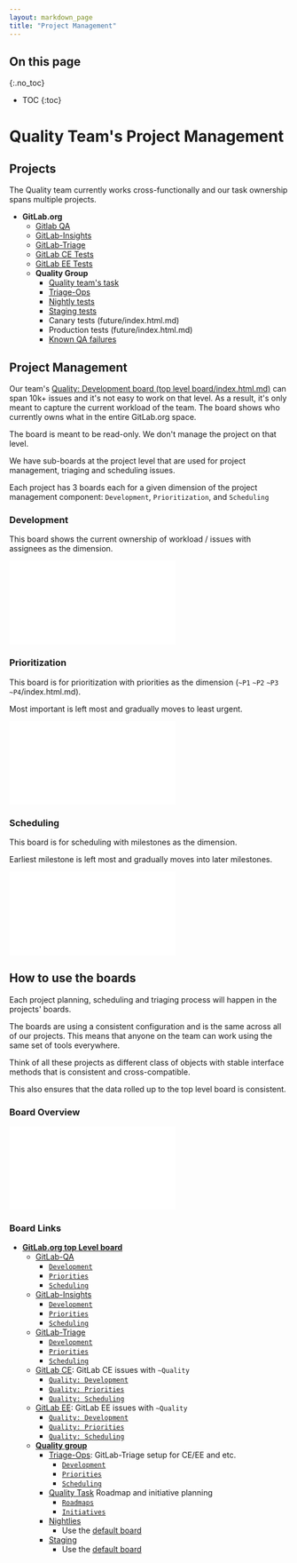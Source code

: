 ```yaml
---
layout: markdown_page
title: "Project Management"
---
```


## On this page
{:.no_toc}

- TOC
{:toc}

# Quality Team's Project Management


## Projects

The Quality team currently works cross-functionally and our task ownership spans multiple projects. 

* **GitLab.org**
  * [Gitlab QA](https://gitlab.com/gitlab-org/gitlab-qa/index.html.md)
  * [GitLab-Insights](https://gitlab.com/gitlab-org/gitlab-insights/index.html.md)
  * [GitLab-Triage](https://gitlab.com/gitlab-org/gitlab-triage/index.html.md)
  * [GitLab CE Tests](https://gitlab.com/gitlab-org/gitlab-ce/index.html.md)
  * [GitLab EE Tests](https://gitlab.com/gitlab-org/gitlab-ee/index.html.md)
  * **Quality Group**
    * [Quality team's task](https://gitlab.com/gitlab-org/quality/team-tasks/boards/index.html.md)
    * [Triage-Ops](https://gitlab.com/gitlab-org/quality/triage-ops/index.html.md)
    * [Nightly tests](https://gitlab.com/gitlab-org/quality/nightly/index.html.md)
    * [Staging tests](https://gitlab.com/gitlab-org/quality/staging/index.html.md)
    * Canary tests (future/index.html.md)
    * Production tests (future/index.html.md)
    * [Known QA failures](https://gitlab.com/groups/gitlab-org/quality/-/issues?scope=all&utf8=%E2%9C%93&state=all&label_name[]=bug/index.html.md)
    
## Project Management

Our team's [Quality: Development board (top level board/index.html.md)](https://gitlab.com/groups/gitlab-org/-/boards/425899/index.html.md) can span 10k+ issues and it's not easy to work on that level. 
As a result, it's only meant to capture the current workload of the team. The board shows who currently owns what in the entire GitLab.org space. 

The board is meant to be read-only. We don't manage the project on that level.

We have sub-boards at the project level that are used for project management, triaging and scheduling issues.

Each project has 3 boards each for a given dimension of the project management component: `Development`, `Prioritization`, and `Scheduling`

### Development

This board shows the current ownership of workload / issues with assignees as the dimension. 

![Development.png](Development.png/index.html.md)

### Prioritization

This board is for prioritization with priorities as the dimension (`~P1` `~P2` `~P3` `~P4`/index.html.md). 

Most important is left most and gradually moves to least urgent.

![Priorities.png](Priorities.png/index.html.md) 
 
### Scheduling

This board is for scheduling with milestones as the dimension. 

Earliest milestone is left most and gradually moves into later milestones.

![Milestones.png](Milestones.png/index.html.md)

## How to use the boards

Each project planning, scheduling and triaging process will happen in the projects' boards. 

The boards are using a consistent configuration and is the same across all of our projects. This means that anyone on the team can work using the same set of tools everywhere.

Think of all these projects as different class of objects with stable interface methods that is consistent and cross-compatible. 

This also ensures that the data rolled up to the top level board is consistent. 

### Board Overview

![Mermaid.png](Mermaid.png/index.html.md)

### Board Links

* **[GitLab.org top Level board](https://gitlab.com/groups/gitlab-org/-/boards/425899/index.html.md)**
   * [GitLab-QA](https://gitlab.com/gitlab-org/gitlab-qa/index.html.md)
     * [`Development`](https://gitlab.com/gitlab-org/gitlab-qa/boards/2922/index.html.md)
     * [`Priorities`](https://gitlab.com/gitlab-org/gitlab-qa/boards/787592/index.html.md)
     * [`Scheduling`](https://gitlab.com/gitlab-org/gitlab-qa/boards/787593/index.html.md)
  * [GitLab-Insights](https://gitlab.com/gitlab-org/gitlab-insights/index.html.md)
     * [`Development`](https://gitlab.com/gitlab-org/gitlab-insights/boards/443349/index.html.md)
     * [`Priorities`](https://gitlab.com/gitlab-org/gitlab-insights/boards/787583/index.html.md)
     * [`Scheduling`](https://gitlab.com/gitlab-org/gitlab-insights/boards/787576/index.html.md)
  * [GitLab-Triage](https://gitlab.com/gitlab-org/gitlab-triage/index.html.md)
     * [`Development`](https://gitlab.com/gitlab-org/gitlab-triage/boards/316854/index.html.md)
     * [`Priorities`](https://gitlab.com/gitlab-org/gitlab-triage/boards/788523/index.html.md)
     * [`Scheduling`](https://gitlab.com/gitlab-org/gitlab-triage/boards/788524/index.html.md)
  * [GitLab CE](https://gitlab.com/gitlab-org/gitlab-ce/index.html.md): GitLab CE issues with `~Quality`
    * [`Quality: Development`](https://gitlab.com/gitlab-org/gitlab-ce/boards/793776/index.html.md)
    * [`Quality: Priorities`](https://gitlab.com/gitlab-org/gitlab-ce/boards/793777/index.html.md)
    * [`Quality: Scheduling`](https://gitlab.com/gitlab-org/gitlab-ce/boards/793779/index.html.md)
  * [GitLab EE](https://gitlab.com/gitlab-org/gitlab-ee/index.html.md): GitLab EE issues with `~Quality` 
    * [`Quality: Development`](https://gitlab.com/gitlab-org/gitlab-ee/boards/793784/index.html.md)
    * [`Quality: Priorities`](https://gitlab.com/gitlab-org/gitlab-ee/boards/793788/index.html.md)
    * [`Quality: Scheduling`](https://gitlab.com/gitlab-org/gitlab-ee/boards/793791/index.html.md)
  * **[Quality group](https://gitlab.com/gitlab-org/quality/index.html.md)**
    * [Triage-Ops](https://gitlab.com/gitlab-org/quality/triage-ops/index.html.md): GitLab-Triage setup for CE/EE and etc.
      * [`Development`](https://gitlab.com/gitlab-org/quality/triage-ops/boards/701857/index.html.md)
      * [`Priorities`](https://gitlab.com/gitlab-org/quality/triage-ops/boards/793763/index.html.md)
      * [`Scheduling`](https://gitlab.com/gitlab-org/quality/triage-ops/boards/793764/index.html.md)
    * [Quality Task](https://gitlab.com/gitlab-org/quality/team-tasks/index.html.md) Roadmap and initiative planning
      * [`Roadmaps`](https://gitlab.com/gitlab-org/quality/team-tasks/boards/548459/index.html.md)
      * [`Initiatives`](https://gitlab.com/gitlab-org/quality/team-tasks/boards/793708/index.html.md)
    * [Nightlies](https://gitlab.com/gitlab-org/quality/nightly/index.html.md)
      * Use the [default board](https://gitlab.com/gitlab-org/quality/nightly/boards/index.html.md)
    * [Staging](https://gitlab.com/gitlab-org/quality/staging/index.html.md)
      * Use the [default board](https://gitlab.com/gitlab-org/quality/staging/boards/index.html.md)
